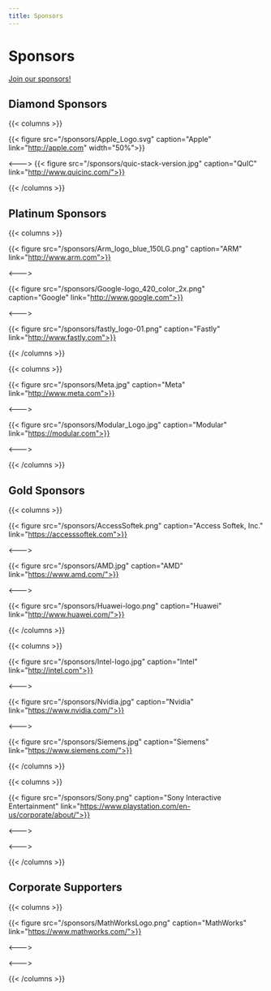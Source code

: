 ```yaml
---
title: Sponsors
---
```

<!-- markdownlint-disable -->

# Sponsors

[Join our sponsors!](/documents/sponsorship/LLVMFoundation-Sponsorship-20190802.pdf)

## Diamond Sponsors

{{< columns >}}

{{< figure src="/sponsors/Apple_Logo.svg" caption="Apple" link="http://apple.com" width="50%">}}

<--->
{{< figure src="/sponsors/quic-stack-version.jpg" caption="QuIC" link="http://www.quicinc.com/">}}
 
{{< /columns >}}

## Platinum Sponsors

{{< columns >}}

{{< figure src="/sponsors/Arm_logo_blue_150LG.png" caption="ARM" link="http://www.arm.com">}}

<--->

{{< figure src="/sponsors/Google-logo_420_color_2x.png" caption="Google" link="http://www.google.com">}}

<--->

{{< figure src="/sponsors/fastly_logo-01.png" caption="Fastly" link="http://www.fastly.com">}}

{{< /columns >}}

{{< columns >}}

{{< figure src="/sponsors/Meta.jpg" caption="Meta" link="http://www.meta.com">}}

<--->

{{< figure src="/sponsors/Modular_Logo.jpg" caption="Modular" link="https://modular.com">}}

<--->

{{< /columns >}}

## Gold Sponsors

{{< columns >}}

{{< figure src="/sponsors/AccessSoftek.png" caption="Access Softek, Inc." link="https://accesssoftek.com">}}

<--->

{{< figure src="/sponsors/AMD.jpg" caption="AMD" link="https://www.amd.com/">}}

<--->

{{< figure src="/sponsors/Huawei-logo.png" caption="Huawei" link="http://www.huawei.com/">}}

{{< /columns >}}

{{< columns >}}

{{< figure src="/sponsors/Intel-logo.jpg" caption="Intel" link="http://intel.com">}}

<--->

{{< figure src="/sponsors/Nvidia.jpg" caption="Nvidia" link="https://www.nvidia.com/">}}

<--->

{{< figure src="/sponsors/Siemens.jpg" caption="Siemens" link="https://www.siemens.com/">}}

{{< /columns >}}

{{< columns >}}

{{< figure src="/sponsors/Sony.png" caption="Sony Interactive Entertainment" link="https://www.playstation.com/en-us/corporate/about/">}}

<--->

<--->

{{< /columns >}}



## Corporate Supporters

{{< columns >}}

{{< figure src="/sponsors/MathWorksLogo.png" caption="MathWorks" link="https://www.mathworks.com/">}}

<--->


<--->


{{< /columns >}}

